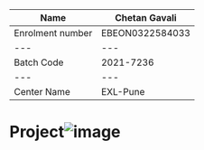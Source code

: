 Name | Chetan Gavali
--- | ---
Enrolment number | EBEON0322584033
--- | ---
Batch Code | 2021-7236
--- | ---
Center Name | EXL-Pune
# Project![image](https://user-images.githubusercontent.com/89082316/185776881-507e5d61-fa43-44da-81ed-f3466f5729c1.png)
